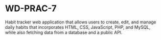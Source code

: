 # WD-PRAC-7
Habit tracker web application that allows users to create, edit, and manage daily habits that incorporates HTML, CSS, JavaScript, PHP, and MySQL, while also fetching data from a database and a public API.
